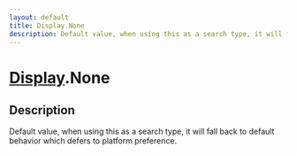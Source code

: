 ```yaml
---
layout: default
title: Display.None
description: Default value, when using this as a search type, it will fall back to default behavior which defers to platform preference.
---
```

# [Display]({{site.url}}/Pages/Reference/Display.html).None

## Description
Default value, when using this as a search type, it will
fall back to default behavior which defers to platform
preference.

